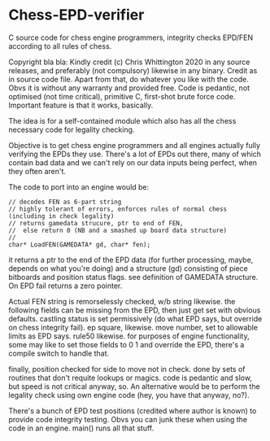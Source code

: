 # Chess-EPD-verifier
C source code for chess engine programmers, integrity checks EPD/FEN according to all rules of chess.

Copyright bla bla: Kindly credit (c) Chris Whittington 2020 in any source releases, and preferably (not compulsory)
likewise in any binary. Credit as in source code file. Apart from that, do whatever you like with the code. Obvs it is
without any warranty and provided free. Code is pedantic, not optimised (not time critical), primitive C, first-shot
brute force code. Important feature is that it works, basically.

The idea is for a self-contained module which also has all the chess necessary code for legality checking.

Objective is to get chess engine programmers and all engines actually fully verifying the EPDs they use. There's 
a lot of EPDs out there, many of which contain bad data and we can't rely on our data inputs being perfect,
when they often aren't.

The code to port into an engine would be:

    // decodes FEN as 6-part string
    // highly tolerant of errors, enforces rules of normal chess (including in check legality)
    // returns gamedata strucure, ptr to end of FEN, 
    //  else return 0 (NB and a smashed up board data structure)
    // 
    char* LoadFEN(GAMEDATA* gd, char* fen);
    
it returns a ptr to the end of the EPD data (for further processing, maybe, depends on what you're doing)
and a structure (gd) consisting of piece bitboards and position status flags.
see definition of GAMEDATA structure.
On EPD fail returns a zero pointer.

Actual FEN string is remorselessly checked,
w/b string likewise.
the following fields can be missing from the EPD, then just get set with obvious defaults.
castling status is set permissively (do what EPD says, but override on chess integrity fail).
ep square, likewise.
move number, set to allowable limits as EPD says.
rule50 likewise.
for purposes of engine functionality, some may like to set those fields to 0 1 and override the EPD, there's
a compile switch to handle that.

finally, position checked for side to move not in check. done by sets of routines that don't
requite lookups or magics. code is pedantic and slow, but speed is not critical anyway, so.
An alternative would be to perform the legality check using own engine code (hey, you have
that anyway, no?). 

There's a bunch of EPD test positions (credited where author is known) to provide code
integrity testing. Obvs you can junk these when using the code in an engine.
main() runs all that stuff.

